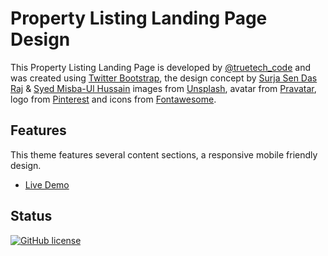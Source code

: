 # Property Listing Landing Page Design

This Property Listing Landing Page is developed by [@truetech_code](https://twitter.com/truetech_code) and was created using [Twitter Bootstrap](http://getbootstrap.com/), the design concept by [Surja Sen Das Raj](https://dribbble.com/raazcse) & [Syed Misba-Ul Hussain](https://dribbble.com/syedraju) images from [Unsplash](https://unsplash.com/), avatar from [Pravatar](https://pravatar.cc/), logo from [Pinterest](https://www.pinterest.com/pin/392657661238709415/) and icons from [Fontawesome](https://fontawesome.com/).

## Features

This theme features several content sections, a responsive mobile friendly design.

- [Live Demo](https://property-agent.terveraosu.now.sh/)

## Status

[![GitHub license](https://img.shields.io/badge/license-MIT-blue.svg)](https://raw.githubusercontent.com/BlackrockDigital/startbootstrap-agency/master/LICENSE)